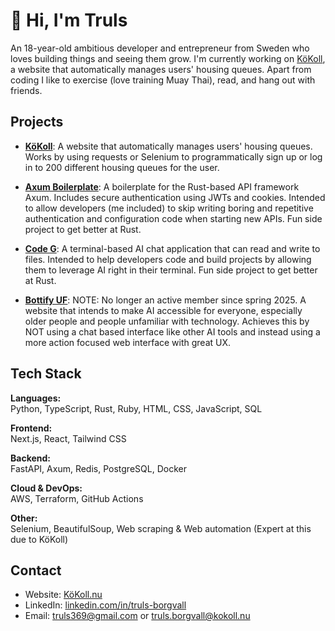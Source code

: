 # 👋 Hi, I'm Truls
An 18-year-old ambitious developer and entrepreneur from Sweden who loves building things and seeing them grow. I'm currently working on [KöKoll](https://kokoll.nu/), a website that automatically manages users' housing queues. Apart from coding I like to exercise (love training Muay Thai), read, and hang out with friends.

## Projects
- [**KöKoll**](https://kokoll.nu/): A website that automatically manages users' housing queues. Works by using requests or Selenium to programmatically sign up or log in to 200 different housing queues for the user.

- [**Axum Boilerplate**](https://github.com/truls27a/axum-boilerplate): A boilerplate for the Rust-based API framework Axum. Includes secure authentication using JWTs and cookies. Intended to allow developers (me included) to skip writing boring and repetitive authentication and configuration code when starting new APIs. Fun side project to get better at Rust.

- [**Code G**](https://github.com/truls27a/code-g): A terminal-based AI chat application that can read and write to files. Intended to help developers code and build projects by allowing them to leverage AI right in their terminal. Fun side project to get better at Rust.

 - [**Bottify UF**](https://bottify.se/): NOTE: No longer an active member since spring 2025. A website that intends to make AI accessible for everyone, especially older people and people unfamiliar with technology. Achieves this by NOT using a chat based interface like other AI tools and instead using a more action focused web interface with great UX.

## Tech Stack
**Languages:**  
Python, TypeScript, Rust, Ruby, HTML, CSS, JavaScript, SQL

**Frontend:**  
Next.js, React, Tailwind CSS

**Backend:**  
FastAPI, Axum, Redis, PostgreSQL, Docker

**Cloud & DevOps:**  
AWS, Terraform, GitHub Actions

**Other:**  
Selenium, BeautifulSoup, Web scraping & Web automation (Expert at this due to KöKoll)

## Contact
- Website: [KöKoll.nu](https://kokoll.nu)  
- LinkedIn: [linkedin.com/in/truls-borgvall](https://www.linkedin.com/in/truls-borgvall-752355273/)  
- Email: truls369@gmail.com or truls.borgvall@kokoll.nu
